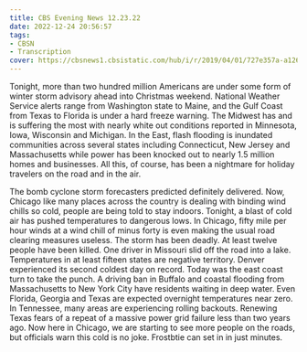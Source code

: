 ```yaml
---
title: CBS Evening News 12.23.22
date: 2022-12-24 20:56:57
tags:
- CBSN
- Transcription
cover: https://cbsnews1.cbsistatic.com/hub/i/r/2019/04/01/727e357a-a126-4138-a2c5-4d3222669d57/thumbnail/640x360/3ff2761028dc5c65cc4f07acd54bcd5c/cbsn2-logo-1920x1080.jpg
---
```

Tonight, more than two hundred million Americans are under some form of winter storm advisory ahead into Christmas weekend. National Weather Service alerts range from Washington state to Maine, and the Gulf Coast from Texas to Florida is under a hard freeze warning. The Midwest has and is suffering the most with nearly white out conditions reported in Minnesota, Iowa, Wisconsin and Michigan. In the East, flash flooding is inundated communities across several states including Connecticut, New Jersey and Massachusetts while power has been knocked out to nearly 1.5 million homes and businesses. All this, of course, has been a nightmare for holiday travelers on the road and in the air. 

The bomb cyclone storm forecasters predicted definitely delivered. Now, Chicago like many places across the country is dealing with binding wind chills so cold, people are being told to stay indoors. Tonight, a blast of cold air has pushed temperatures to dangerous lows. In Chicago, fifty mile per hour winds at a wind chill of minus forty is even making the usual road clearing measures useless. The storm has been deadly. At least twelve people have been killed. One driver in Missouri slid off the road into a lake. Temperatures in at least fifteen states are negative territory. Denver experienced its second coldest day on record. Today was the east coast turn to take the punch. A driving ban in Buffalo and coastal flooding from Massachusetts to New York City have residents waiting in deep water. Even Florida, Georgia and Texas are expected overnight temperatures near zero. In Tennessee, many areas are experiencing rolling backouts. Renewing Texas fears of a repeat of a massive power grid failure less than two years ago. Now here in Chicago, we are starting to see more people on the roads, but officials warn this cold is no joke. Frostbtie can set in in just minutes.
